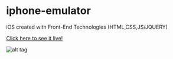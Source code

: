 # iphone-emulator
iOS created with Front-End Technologies (HTML,CSS,JS/JQUERY)

[Click here to see it live!](https://www.github.com)

![alt tag](https://github.com/kennybatista/iphone-emulator/blob/master/kenOS-iphone-emulator-by-kenny-batista.png)

